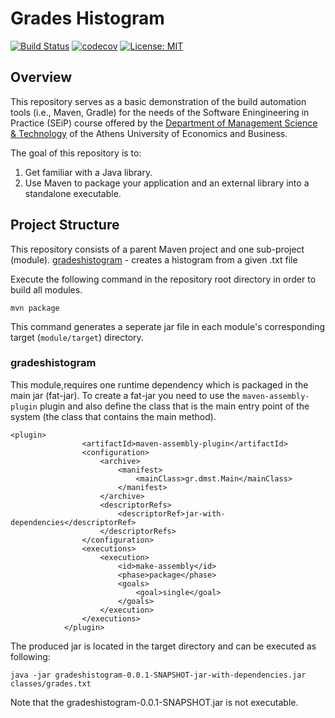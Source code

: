 # Grades Histogram

[![Build Status](https://travis-ci.org/AntonisGkortzis/UnitTestingDemoProject.svg?branch=master)](https://travis-ci.com/github/erictzimas/SoftwareEngAssignments)
[![codecov](https://codecov.io/gh/AntonisGkortzis/UnitTestingDemoProject/branch/master/graph/badge.svg)](https://codecov.io/gh/erictzimas/SoftwareEngAssignments)
[![License: MIT](https://img.shields.io/badge/License-Apache2.0-yellow.svg)](https://opensource.org/licenses/Apache-2.0)

## Overview
This repository serves as a basic demonstration of the build automation tools (i.e., Maven, Gradle) for the needs of the Software Eningineering in Practice (SEiP) course offered by the [Department of Management Science & Technology](https://www.dept.aueb.gr/en/dmst) of the Athens University of Economics and Business. 

The goal of this repository is to:
1) Get familiar with a Java library.
2) Use Maven to package your application and an external library
into a standalone executable.

## Project Structure
This repository consists of a parent Maven project and one sub-project (module).
 [gradeshistogram](gradeshistogram) - creates a histogram from a given .txt file

Execute the following command in the repository root directory in order to build all modules. 
```
mvn package
```
This command generates a seperate jar file in each module's corresponding target (```module/target```) directory.  

### gradeshistogram
This module,requires one runtime dependency which is packaged in the main jar (fat-jar). To create a fat-jar you need to use the ```maven-assembly-plugin``` plugin and also define the class that is the main entry point of the system (the class that contains the main method). 
```
<plugin>
				<artifactId>maven-assembly-plugin</artifactId>
				<configuration>
					<archive>
						<manifest>
							<mainClass>gr.dmst.Main</mainClass> 
						</manifest>
					</archive>
					<descriptorRefs>
						<descriptorRef>jar-with-dependencies</descriptorRef>
					</descriptorRefs>
				</configuration>
				<executions>
					<execution>
						<id>make-assembly</id>
						<phase>package</phase>
						<goals>
							<goal>single</goal>
						</goals>
					</execution>
				</executions>
			</plugin>
```

The produced jar is located in the target directory and can be executed as following:
```
java -jar gradeshistogram-0.0.1-SNAPSHOT-jar-with-dependencies.jar classes/grades.txt
```
Note that the gradeshistogram-0.0.1-SNAPSHOT.jar is not executable. 
